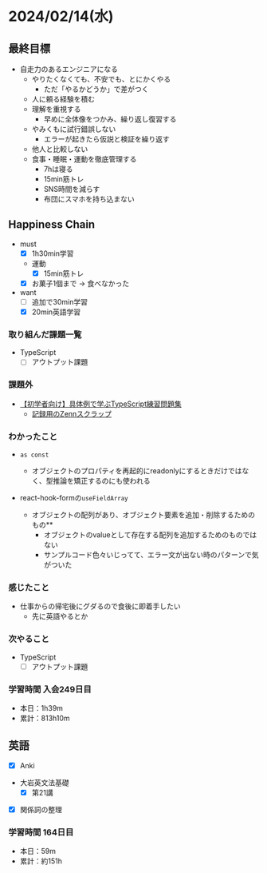 # 2024/02/14(水)

## 最終目標

- 自走力のあるエンジニアになる
  - やりたくなくても、不安でも、とにかくやる
    - ただ「やるかどうか」で差がつく
  - 人に頼る経験を積む
  - 理解を重視する
    - 早めに全体像をつかみ、繰り返し復習する
  - やみくもに試行錯誤しない
    - エラーが起きたら仮説と検証を繰り返す
  - 他人と比較しない
  - 食事・睡眠・運動を徹底管理する
    - 7hは寝る
    - 15min筋トレ
    - SNS時間を減らす
    - 布団にスマホを持ち込まない

## Happiness Chain

- must
  - [x] 1h30min学習
  - 運動
    - [x] 15min筋トレ
  - [x] お菓子1個まで -> 食べなかった
- want
  - [ ] 追加で30min学習
  - [x] 20min英語学習

### 取り組んだ課題一覧

- TypeScript
  - [ ] アウトプット課題

### 課題外

- [【初学者向け】具体例で学ぶTypeScript練習問題集](https://zenn.dev/kagan/articles/typescript-practice)
  - [記録用のZennスクラップ](https://zenn.dev/wsigma21/scraps/115a9f092400f8)

### わかったこと

- `as const`
  - オブジェクトのプロパティを再起的にreadonlyにするときだけではなく、型推論を矯正するのにも使われる

- react-hook-formの`useFieldArray`
  - オブジェクトの配列があり、オブジェクト要素を追加・削除するためのもの**
    - オブジェクトのvalueとして存在する配列を追加するためのものではない
    - サンプルコード色々いじってて、エラー文が出ない時のパターンで気がついた

### 感じたこと

- 仕事からの帰宅後にグダるので食後に即着手したい
  - 先に英語やるとか

### 次やること

- TypeScript
  - [ ] アウトプット課題

### 学習時間 入会249日目

- 本日：1h39m
- 累計：813h10m

## 英語

- [x] Anki
- 大岩英文法基礎
  - [x] 第21講
- [x] 関係詞の整理

### 学習時間 164日目

- 本日：59m
- 累計：約151h
